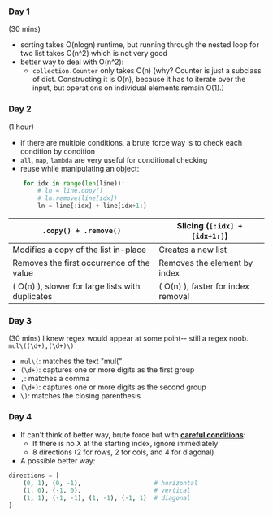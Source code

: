 ### Day 1
(30 mins)
- sorting takes O(nlogn) runtime, but running through the nested loop for two list takes O(n^2) which is not very good
- better way to deal with O(n^2):
    - `collection.Counter` only takes O(n) (why? Counter is just a subclass of dict. Constructing it is O(n), because it has to iterate over the input, but operations on individual elements remain O(1).)

### Day 2
(1 hour)
- if there are multiple conditions, a brute force way is to check each condition by condition
- `all`, `map`, `lambda` are very useful for conditional checking
- reuse while manipulating an object:
```python
    for idx in range(len(line)):
        # ln = line.copy()
        # ln.remove(line[idx])
        ln = line[:idx] + line[idx+1:]
```
| `.copy() + .remove()`                         | Slicing (`[:idx] + [idx+1:]`)           |
|-----------------------------------------------|-----------------------------------------|
| Modifies a copy of the list in-place          | Creates a new list                      |
| Removes the first occurrence of the value     | Removes the element by index            |
| \( O(n) \), slower for large lists with duplicates | \( O(n) \), faster for index removal|


### Day 3
(30 mins)
I knew regex would appear at some point-- still a regex noob. `mul\((\d+),(\d+)\)`

- `mul\(`: matches the text "mul(" 
- `(\d+)`: captures one or more digits as the first group
- `,`: matches a comma
- `(\d+)`: captures one or more digits as the second group
- `\)`: matches the closing parenthesis

### Day 4
- If can't think of better way, brute force but with <u>**careful conditions**</u>:
    - If there is no X at the starting index, ignore immediately
    - 8 directions (2 for rows, 2 for cols, and 4 for diagonal)
- A possible better way:
```python
directions = [
    (0, 1), (0, -1),                    # horizontal
    (1, 0), (-1, 0),                    # vertical
    (1, 1), (-1, -1), (1, -1), (-1, 1)  # diagonal
]
```

